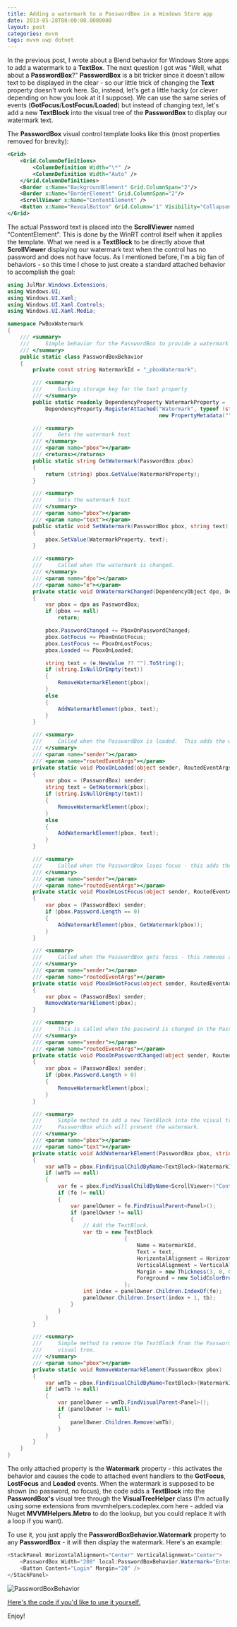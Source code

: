 ```yaml
---
title: Adding a watermark to a PasswordBox in a Windows Store app
date: 2013-05-28T00:00:00.0000000
layout: post
categories: mvvm
tags: mvvm uwp dotnet
---
```


In the previous post, I wrote about a Blend behavior for Windows Store apps to add a watermark to a **TextBox**.  The next question I got was "Well, what about a **PasswordBox**?" **PasswordBox** is a bit tricker since it doesn't allow text to be displayed in the clear - so our little trick of changing the **Text** property doesn't work here.  So, instead, let's get a little hacky (or clever depending on how you look at it I suppose).  We can use the same series of events (**GotFocus**/**LostFocus**/**Loaded**) but instead of changing text, let's add a new **TextBlock** into the visual tree of the **PasswordBox** to display our watermark text.

The **PasswordBox** visual control template looks like this (most properties removed for brevity):

```xml
<Grid>
	<Grid.ColumnDefinitions>
		<ColumnDefinition Width="\*" />
		<ColumnDefinition Width="Auto" />
	</Grid.ColumnDefinitions>
	<Border x:Name="BackgroundElement" Grid.ColumnSpan="2"/>
	<Border x:Name="BorderElement" Grid.ColumnSpan="2"/>
	<ScrollViewer x:Name="ContentElement" />
	<Button x:Name="RevealButton" Grid.Column="1" Visibility="Collapsed" />
</Grid>
```

The actual Password text is placed into the **ScrollViewer** named "ContentElement". This is done by the WinRT control itself when it applies the template. What we need is a **TextBlock** to be directly above that **ScrollViewer** displaying our watermark text when the control has no password and does not have focus. As I mentioned before, I'm a big fan of behaviors - so this time I chose to just create a standard attached behavior to accomplish the goal:

```csharp
using JulMar.Windows.Extensions;
using Windows.UI;
using Windows.UI.Xaml;
using Windows.UI.Xaml.Controls;
using Windows.UI.Xaml.Media;

namespace PwBoxWatermark
{
    /// <summary>
    ///     Simple behavior for the PasswordBox to provide a watermark text element.
    /// </summary>
    public static class PasswordBoxBehavior
    {
        private const string WatermarkId = "_pboxWatermark";

        /// <summary>
        ///     Backing storage key for the text property
        /// </summary>
        public static readonly DependencyProperty WatermarkProperty =
            DependencyProperty.RegisterAttached("Watermark", typeof (string), typeof (PasswordBoxBehavior),
                                                new PropertyMetadata("", OnWatermarkChanged));

        /// <summary>
        ///     Gets the watermark text
        /// </summary>
        /// <param name="pbox"></param>
        /// <returns></returns>
        public static string GetWatermark(PasswordBox pbox)
        {
            return (string) pbox.GetValue(WatermarkProperty);
        }

        /// <summary>
        ///     Sets the watermark text
        /// </summary>
        /// <param name="pbox"></param>
        /// <param name="text"></param>
        public static void SetWatermark(PasswordBox pbox, string text)
        {
            pbox.SetValue(WatermarkProperty, text);
        }

        /// <summary>
        ///     Called when the watermark is changed.
        /// </summary>
        /// <param name="dpo"></param>
        /// <param name="e"></param>
        private static void OnWatermarkChanged(DependencyObject dpo, DependencyPropertyChangedEventArgs e)
        {
            var pbox = dpo as PasswordBox;
            if (pbox == null)
                return;

            pbox.PasswordChanged += PboxOnPasswordChanged;
            pbox.GotFocus += PboxOnGotFocus;
            pbox.LostFocus += PboxOnLostFocus;
            pbox.Loaded += PboxOnLoaded;

            string text = (e.NewValue ?? "").ToString();
            if (string.IsNullOrEmpty(text))
            {
                RemoveWatermarkElement(pbox);
            }
            else
            {
                AddWatermarkElement(pbox, text);
            }
        }

        /// <summary>
        ///     Called when the PasswordBox is loaded.  This adds the watermark if one is present.
        /// </summary>
        /// <param name="sender"></param>
        /// <param name="routedEventArgs"></param>
        private static void PboxOnLoaded(object sender, RoutedEventArgs routedEventArgs)
        {
            var pbox = (PasswordBox) sender;
            string text = GetWatermark(pbox);
            if (string.IsNullOrEmpty(text))
            {
                RemoveWatermarkElement(pbox);
            }
            else
            {
                AddWatermarkElement(pbox, text);
            }
        }

        /// <summary>
        ///     Called when the PasswordBox loses focus - this adds the watermark if necessary.
        /// </summary>
        /// <param name="sender"></param>
        /// <param name="routedEventArgs"></param>
        private static void PboxOnLostFocus(object sender, RoutedEventArgs routedEventArgs)
        {
            var pbox = (PasswordBox) sender;
            if (pbox.Password.Length == 0)
            {
                AddWatermarkElement(pbox, GetWatermark(pbox));
            }
        }

        /// <summary>
        ///     Called when the PasswordBox gets focus - this removes any watermark.
        /// </summary>
        /// <param name="sender"></param>
        /// <param name="routedEventArgs"></param>
        private static void PboxOnGotFocus(object sender, RoutedEventArgs routedEventArgs)
        {
            var pbox = (PasswordBox) sender;
            RemoveWatermarkElement(pbox);
        }

        /// <summary>
        ///     This is called when the password is changed in the PasswordBox and removes the watermark.
        /// </summary>
        /// <param name="sender"></param>
        /// <param name="routedEventArgs"></param>
        private static void PboxOnPasswordChanged(object sender, RoutedEventArgs routedEventArgs)
        {
            var pbox = (PasswordBox) sender;
            if (pbox.Password.Length > 0)
            {
                RemoveWatermarkElement(pbox);
            }
        }

        /// <summary>
        ///     Simple method to add a new TextBlock into the visual tree of the
        ///     PasswordBox which will present the watermark.
        /// </summary>
        /// <param name="pbox"></param>
        /// <param name="text"></param>
        private static void AddWatermarkElement(PasswordBox pbox, string text)
        {
            var wmTb = pbox.FindVisualChildByName<TextBlock>(WatermarkId);
            if (wmTb == null)
            {
                var fe = pbox.FindVisualChildByName<ScrollViewer>("ContentElement");
                if (fe != null)
                {
                    var panelOwner = fe.FindVisualParent<Panel>();
                    if (panelOwner != null)
                    {
                        // Add the TextBlock.
                        var tb = new TextBlock
                                     {
                                         Name = WatermarkId,
                                         Text = text,
                                         HorizontalAlignment = HorizontalAlignment.Left,
                                         VerticalAlignment = VerticalAlignment.Center,
                                         Margin = new Thickness(3, 0, 0, 0),
                                         Foreground = new SolidColorBrush(Colors.Gray)
                                     };
                        int index = panelOwner.Children.IndexOf(fe);
                        panelOwner.Children.Insert(index + 1, tb);
                    }
                }
            }
        }

        /// <summary>
        ///     Simple method to remove the TextBlock from the PasswordBox
        ///     visual tree.
        /// </summary>
        /// <param name="pbox"></param>
        private static void RemoveWatermarkElement(PasswordBox pbox)
        {
            var wmTb = pbox.FindVisualChildByName<TextBlock>(WatermarkId);
            if (wmTb != null)
            {
                var panelOwner = wmTb.FindVisualParent<Panel>();
                if (panelOwner != null)
                {
                    panelOwner.Children.Remove(wmTb);
                }
            }
        }
    }
}
```

The only attached property is the **Watermark** property - this activates the behavior and causes the code to attached event handlers to the **GotFocus**, **LostFocus** and **Loaded** events. When the watermark is supposed to be shown (no password, no focus), the code adds a **TextBlock** into the **PasswordBox's** visual tree through the **VisualTreeHelper** class (I'm actually using some extensions from mvvmhelpers.codeplex.com here - added via Nuget **MVVMHelpers.Metro** to do the lookup, but you could replace it with a loop if you want).

To use it, you just apply the **PasswordBoxBehavior.Watermark** property to any **PasswordBox** - it will then display the watermark. Here's an example:

```csharp
<StackPanel HorizontalAlignment="Center" VerticalAlignment="Center">
	<PasswordBox Width="200" local:PasswordBoxBehavior.Watermark="Enter Password..." />
	<Button Content="Login" Margin="20" />
</StackPanel>
```

![](/images/PasswordBoxBehavior.jpg "PasswordBoxBehavior")

[Here's the code if you'd like to use it yourself.](/samples/WatermarkPbox.zip)

Enjoy!
